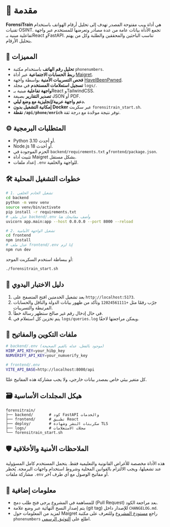 # 📘 مقدمة

**ForensiTrain** هي أداة ويب مفتوحة المصدر تهدف إلى تحليل أرقام الهواتف باستخدام تقنيات OSINT. تجمع الأداة بيانات عامة من عدة مصادر وتعرضها للمستخدم عبر واجهة تفاعلية مبنية بـReact وFastAPI. تناسب الباحثين والمحققين والطلبة وكل من يهتم بتحليل الأرقام.

## 🚀 المميزات

- **تحليل رقم الهاتف** باستخدام مكتبة `phonenumbers`.
- **ربط الحسابات الاجتماعية** عبر أداة [Maigret](https://github.com/soxoj/maigret).
- **فحص التسريبات الأمنية** بواسطة واجهة [HaveIBeenPwned](https://haveibeenpwned.com/).
- **تسجيل استعلامات المستخدم** في مجلد `logs/`.
- **واجهة تفاعلية** مبنية بـReact وTailwindCSS.
- **تصدير التقارير** بصيغة JSON أو PDF.
- **دعم واجهة عربية/إنجليزية مع وضع ليلي.**
- **إمكانية التشغيل بدون Docker** عبر سكربت `forensitrain_start.sh`.
- **نقطة `/api/phone/enrich`** توفر نتيجة موحّدة مع درجة ثقة.

## ⚙️ المتطلبات البرمجية

- Python 3.10 أو أحدث.
- Node.js 18 أو أحدث.
- الحزم الموجودة في `backend/requirements.txt` و`frontend/package.json`.
- تثبيت أداة Maigret بشكل مستقل.
- إعداد ملفات `.env` للواجهة والخلفية.

## 🛠️ خطوات التشغيل المحلية

```bash
# 1. تشغيل الخادم الخلفي
cd backend
python -m venv venv
source venv/bin/activate
pip install -r requirements.txt
# عدل ملف backend/.env وأضف مفاتيحك هنا
uvicorn app.main:app --host 0.0.0.0 --port 8000 --reload
```

```bash
# 2. تشغيل الواجهة الأمامية
cd frontend
npm install
# عدل ملف frontend/.env إذا لزم
npm run dev
```

أو ببساطة استخدم السكربت الموحد:

```bash
./forensitrain_start.sh
```

## 🧪 دليل الاختبار اليدوي

1. بعد تشغيل الخدمتين افتح المتصفح على `http://localhost:5173`.
2. جرّب رقمًا مثل `+12024561111` وتأكد من ظهور بيانات الدولة والناقل والحسابات المرتبطة والتسريبات.
3. في حال إدخال رقم غير صالح ستظهر رسالة خطأ.
4. يتم تخزين كل استعلام في `logs/queries.log` ويمكن مراجعتها لاحقًا.

## 📁 ملفات التكوين والمفاتيح

```bash
# backend/.env (موجود بالفعل، عدله بالقيم الصحيحة)
HIBP_API_KEY=your_hibp_key
NUMVERIFY_API_KEY=your_numverify_key

# frontend/.env
VITE_API_BASE=http://localhost:8000/api
```

كل متغير بيئي خاص بمصدر بيانات خارجي، ولا يجب مشاركة هذه المفاتيح علنًا.

## 🗃️ هيكل المجلدات الأساسية

```text
forensitrain/
├── backend/       # كود FastAPI والخدمات
├── frontend/      # تطبيق React
├── deploy/        # سكربتات النشر وشهادة TLS
├── logs/          # سجلات الاستعلامات
└── forensitrain_start.sh
```

## 🛡️ الملاحظات الأمنية والأخلاقية

هذه الأداة مخصصة للأغراض القانونية والتعليمية فقط. يتحمل المستخدم كامل المسؤولية عند تشغيلها، ويجب الالتزام بالقوانين المحلية وشروط استخدام واجهات البرمجة. يُحظر مشاركة ملفات `.env` أو مفاتيح الوصول مع أي طرف آخر.

## 📌 معلومات إضافية

- للمساهمة في المشروع يرجى فتح طلب دمج (Pull Request) بعد مراجعة الكود.
- يتم إصدار النسخ النهائية عبر وضع علامة (git tag) للإصدار داخل `CHANGELOG.md`.
- لمزيد من المعلومات حول Maigret راجع [مستودع المشروع](https://github.com/soxoj/maigret) وللتعرف على مكتبة `phonenumbers` اطلع على [التوثيق الرسمي](https://github.com/daviddrysdale/python-phonenumbers).

